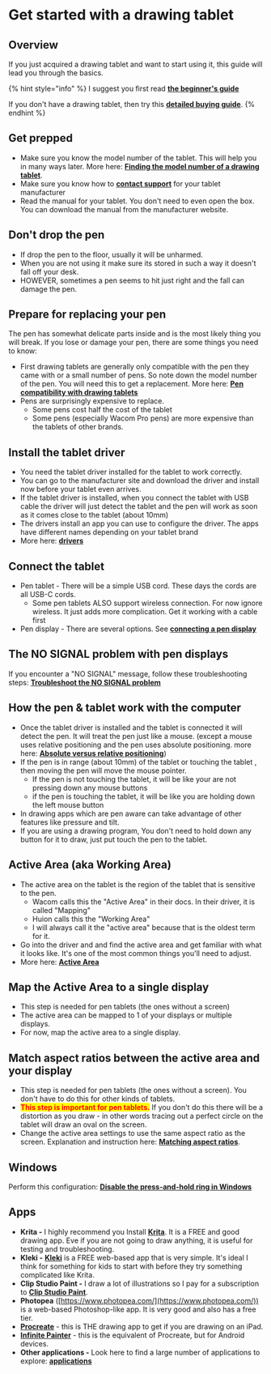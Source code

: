 # Get started with a drawing tablet

## Overview

If you just acquired a drawing tablet and want to start using it, this guide will lead you through the basics.

{% hint style="info" %}
I suggest you first read [**the beginner's guide**](beginners-guide.md)&#x20;

If you don't have a drawing tablet, then try this [**detailed buying guide**](../buying-a-drawing-tablet/).&#x20;
{% endhint %}

## Get prepped

* Make sure you know the model number of the tablet. This will help you in many ways later. More here: [**Finding the model number of a drawing tablet**](general/finding-the-model-number-of-a-drawing-tablet.md).&#x20;
* Make sure you know how to [**contact support**](general/contacting-support.md) for your tablet manufacturer&#x20;
* Read the manual for your tablet. You don't need to even open the box. You can download the manual from the manufacturer website.

## Don't drop the pen

* If drop the pen to the floor, usually it will be unharmed.
* When you are not using it make sure its stored in such a way it doesn't fall off your desk.
* HOWEVER, sometimes a pen seems to hit just right and the fall can damage the pen.&#x20;

## Prepare for replacing your pen

The pen has somewhat delicate parts inside and is the most likely thing you will break. If you lose or damage your pen, there are some things you need to know:

* First drawing tablets are generally only compatible with the pen they came with or a small number of pens. So note down the model number of the pen. You will need this to get a replacement. More here: [**Pen compatibility with drawing tablets**](pens/pen-compatibility-with-drawing-tablets.md)
* Pens are surprisingly expensive to replace.
  * Some pens cost half the cost of the tablet
  * Some pens (especially Wacom Pro pens) are more expensive than the tablets of other brands.

## Install the tablet driver

* You need the tablet driver installed for the tablet to work correctly.
* You can go to the manufacturer site and download the driver and install now before your tablet even arrives.&#x20;
* If the tablet driver is installed, when you connect the tablet with USB cable the driver will just detect the tablet and the pen will work as soon as it comes close to the tablet (about 10mm)
* The drivers install an app you can use to configure the driver. The apps have different names depending on your tablet brand
* More here: [**drivers**](drivers/)

## Connect the tablet

* Pen tablet - There will be a simple USB cord. These days the cords are all USB-C cords.
  * Some pen tablets ALSO support wireless connection. For now ignore wireless. It just adds more complication. Get it working with a cable first
* Pen display - There are several options. See [**connecting a pen display**](connections-and-cabling/connecting-a-pen-display.md)

## The NO SIGNAL problem with pen displays

If you encounter a "NO SIGNAL" message, follow these troubleshooting steps: [**Troubleshoot the NO SIGNAL problem**](../troubleshooting/troubleshoot-no-signal.md)

## How the pen & tablet work with the computer

* Once the tablet driver is installed and the tablet is connected it will detect the pen. It will treat the pen just like a mouse. (except a mouse uses relative positioning and the pen uses absolute positioning. more here: [**Absolute versus relative positioning**](core-features/absolute-versus-relative-positioning.md))
* If the pen is in range (about 10mm) of the tablet or touching the tablet , then moving the pen will move the mouse pointer.
  * If the pen is not touching the tablet, it will be like your are not pressing down any mouse buttons
  * if the pen is touching the tablet, it will be like you are holding down the left mouse button
* In drawing apps which are pen aware can take advantage of other features like pressure and tilt.
* If you are using a drawing program, You don't need to hold down any button for it to draw, just put touch the pen to the tablet.

## Active Area (aka Working Area)

* The active area on the tablet is the region of the tablet that is sensitive to the pen.&#x20;
  * Wacom calls this the "Active Area" in their docs. In their driver, it is called "Mapping"&#x20;
  * Huion calls this the "Working Area"
  * I will always call it the "active area" because that is the oldest term for it.
* Go into the driver and and find the active area and get familiar with what it looks like. It's one of the most common things you'll need to adjust.
* More here: [**Active Area**](core-features/active-area.md)

## Map the Active Area to a single display

* This step is needed for pen tablets (the ones without a screen)
* The active area can be mapped to 1 of your displays or multiple displays.&#x20;
* For now, map the active area to a single display.

## Match aspect ratios between the active area and your display

* This step is needed for pen tablets (the ones without a screen). You don't have to do this for other kinds of tablets.&#x20;
* <mark style="color:red;">**This step is important for pen tablets.**</mark> If you don't do this there will be a distortion as you draw - in other words tracing out a perfect circle on the tablet will draw an oval on the screen.
* Change the active area settings to use the same aspect ratio as the screen. Explanation and instruction here: [**Matching aspect ratios**](customizing-your-experience/matching-aspect-ratios.md).&#x20;

## Windows&#x20;

Perform this configuration: [**Disable the press-and-hold ring in Windows**](windows/disable-the-press-and-hold-ring-in-windows.md)&#x20;

## Apps

* **Krita -** I highly recommend you Install [**Krita**](../application-info/krita/). It is a FREE and good drawing app. Eve if you are not going to draw anything, it is useful for testing and troubleshooting.
* **Kleki -** [**Kleki**](../application-info/kleki.md) is a FREE web-based app that is very simple. It's ideal I think for something for kids to start with before they try something complicated like Krita.
* **Clip Studio Paint -** I draw a lot of illustrations so I pay for a subscription to [**Clip Studio Paint**](../application-info/clip-studio-paint/).
* **Photopea** ([https://www.photopea.com/](https://www.photopea.com/)) is a web-based Photoshop-like app. It is very good and also has a free tier.
* [**Procreate**](../application-info/procreate/) - this is THE drawing app to get if you are drawing on an iPad.
* [**Infinite Painter**](../application-info/infinite-painter.md) - this is the equivalent of Procreate, but for Android devices.
* **Other applications -** Look here to find a large number of applications to explore: [**applications**](../applications/)&#x20;

&#x20;







&#x20;&#x20;

&#x20;

## &#x20;

